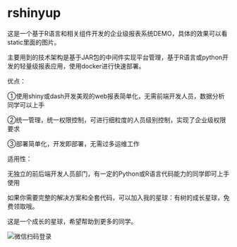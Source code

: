 # rshinyup
这是一个基于R语言和相关组件开发的企业级报表系统DEMO，具体的效果可以看static里面的图片。

主要用到的技术架构是基于JAR包的中间件实现平台管理，基于R语言或python开发的轻量级报表应用，使用docker进行快速部署。

优点：

①使用shiny或dash开发美观的web报表简单化，无需前端开发人员，数据分析同学可以上手

②统一管理，统一权限控制，可进行细粒度的人员级别控制，实现了企业级权限要求

③部署简单化，开发即部署，无需过多运维工作


适用性：

无独立的前后端开发人员部门，有一定的Python或R语言代码能力的同学即可上手使用



如果你需要完整的解决方案和全套代码，可以加入我的星球：有树的成长星球，免费领取哦。

这是一个成长的星球，希望帮助到更多的同学。

![微信扫码登录](http://qn.heawave.com/zhihshixingqiu.jpeg)

